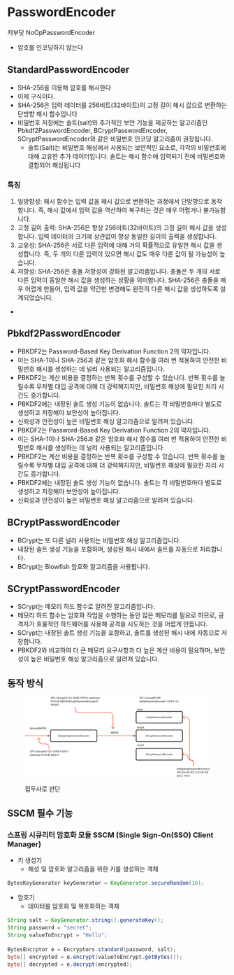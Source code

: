 # PasswordEncoder

저부닷 NoOpPasswordEncoder

* 암호를 인코딩하지 않는다

## StandardPasswordEncoder

* SHA-256을 이용해 암호를 해시한다
* 이제 구식이다.
* SHA-256은 입력 데이터를 256비트(32바이트)의 고정 길이 해시 값으로 변환하는 단방향 해시 함수입니다
* 비밀번호 저장에는 솔트(salt)와 추가적인 보안 기능을 제공하는 알고리즘인 Pbkdf2PasswordEncoder, BCryptPasswordEncoder, SCryptPasswordEncoder와 같은 비밀번호 인코딩 알고리즘이 권장됩니다.
  * 솔트(Salt)는 비밀번호 해싱에서 사용되는 보안적인 요소로, 각각의 비밀번호에 대해 고유한 추가 데이터입니다. 솔트는 해시 함수에 입력되기 전에 비밀번호와 결합되어 해싱됩니다

### 특징

1. 일방향성: 해시 함수는 입력 값을 해시 값으로 변환하는 과정에서 단방향으로 동작합니다. 즉, 해시 값에서 입력 값을 역산하여 복구하는 것은 매우 어렵거나 불가능합니다.
2. 고정 길이 출력: SHA-256은 항상 256비트(32바이트)의 고정 길이 해시 값을 생성합니다. 입력 데이터의 크기에 상관없이 항상 동일한 길이의 출력을 생성합니다.
3. 고유성: SHA-256은 서로 다른 입력에 대해 거의 확률적으로 유일한 해시 값을 생성합니다. 즉, 두 개의 다른 입력이 있으면 해시 값도 매우 다른 값이 될 가능성이 높습니다.
4. 저항성: SHA-256은 충돌 저항성이 강화된 알고리즘입니다. 충돌은 두 개의 서로 다른 입력이 동일한 해시 값을 생성하는 상황을 의미합니다. SHA-256은 충돌을 매우 어렵게 만들어, 입력 값을 약간만 변경해도 완전히 다른 해시 값을 생성하도록 설계되었습니다.

*

## Pbkdf2PasswordEncoder

* PBKDF2는 Password-Based Key Derivation Function 2의 약자입니다.
* 이는 SHA-1이나 SHA-256과 같은 암호화 해시 함수를 여러 번 적용하여 안전한 비밀번호 해시를 생성하는 데 널리 사용되는 알고리즘입니다.
* PBKDF2는 계산 비용을 결정하는 반복 횟수를 구성할 수 있습니다. 반복 횟수를 늘릴수록 무차별 대입 공격에 대해 더 강력해지지만, 비밀번호 해싱에 필요한 처리 시간도 증가합니다.
* PBKDF2에는 내장된 솔트 생성 기능이 없습니다. 솔트는 각 비밀번호마다 별도로 생성하고 저장해야 보안성이 높아집니다.
* 신뢰성과 안전성이 높은 비밀번호 해싱 알고리즘으로 알려져 있습니다.
* PBKDF2는 Password-Based Key Derivation Function 2의 약자입니다.
* 이는 SHA-1이나 SHA-256과 같은 암호화 해시 함수를 여러 번 적용하여 안전한 비밀번호 해시를 생성하는 데 널리 사용되는 알고리즘입니다.
* PBKDF2는 계산 비용을 결정하는 반복 횟수를 구성할 수 있습니다. 반복 횟수를 늘릴수록 무차별 대입 공격에 대해 더 강력해지지만, 비밀번호 해싱에 필요한 처리 시간도 증가합니다.
* PBKDF2에는 내장된 솔트 생성 기능이 없습니다. 솔트는 각 비밀번호마다 별도로 생성하고 저장해야 보안성이 높아집니다.
* 신뢰성과 안전성이 높은 비밀번호 해싱 알고리즘으로 알려져 있습니다.

## BCryptPasswordEncoder

* BCrypt는 또 다른 널리 사용되는 비밀번호 해싱 알고리즘입니다.
* 내장된 솔트 생성 기능을 포함하며, 생성된 해시 내에서 솔트를 자동으로 처리합니다.
* BCrypt는 Blowfish 암호화 알고리즘을 사용합니다.

## SCryptPasswordEncoder

* SCrypt는 메모리 하드 함수로 알려진 알고리즘입니다.
* 메모리 하드 함수는 암호화 작업을 수행하는 동안 많은 메모리를 필요로 하므로, 공격자가 효율적인 하드웨어를 사용해 공격을 시도하는 것을 어렵게 만듭니다.
* SCrypt는 내장된 솔트 생성 기능을 포함하고, 솔트를 생성된 해시 내에 자동으로 저장합니다.
* PBKDF2와 비교하여 더 큰 메모리 요구사항과 더 높은 계산 비용이 필요하며, 보안성이 높은 비밀번호 해싱 알고리즘으로 알려져 있습니다.

## 동작 방식

<figure><img src="../../../.gitbook/assets/image (7).png" alt=""><figcaption><p>접두사로 판단</p></figcaption></figure>

## SSCM 필수 기능

### 스프링 시큐리터 암호화 모듈 SSCM (Single Sign-On(SSO) Client Manager)&#x20;

* 키 생성기
  * 해성 및 암호화 알고리즘을 위한 키를 생성하는 객체

```java
BytesKeyGenerater keyGenerator = KeyGenerator.secureRandom(16);
```

* 암호기
  * 데이터를 암호화 및 복호화하는 객체

```java
String salt = KeyGenerator.string().generateKey();
String password = "secret";
String valueToEncrypt = "Hello";

BytesEncrptor e = Encryptors.standard(password, salt);
byte[] encrypted = e.encrypt(valueToEncrypt.getBytes());
byte[] decrypted = e.decrypt(encrypted);
```

